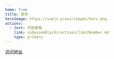 ```yaml
---
home: true
title: 首页
heroImage: https://vuejs.press/images/hero.png
actions:
  - text: 开始使用
    link: subassembly/directives/limitNumber.md
    type: primary
---
```


[访问地址](https://whale-ye.github.io/docs) 
